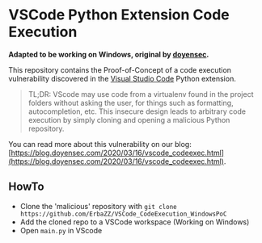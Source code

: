 # VSCode Python Extension Code Execution 

**Adapted to be working on Windows, original by [doyensec](https://github.com/doyensec/VSCode_PoC_Oct2019).**

This repository contains the Proof-of-Concept of a code execution vulnerability discovered in the [Visual Studio Code](https://code.visualstudio.com/) Python extension.

>TL;DR: VScode may use code from a virtualenv found in the project folders without asking the user, for things such as formatting, autocompletion, etc. This insecure design leads to arbitrary code execution by simply cloning and opening a malicious Python repository.

You can read more about this vulnerability on our blog: [https://blog.doyensec.com/2020/03/16/vscode_codeexec.html](https://blog.doyensec.com/2020/03/16/vscode_codeexec.html).

## HowTo

- Clone the 'malicious' repository with `git clone https://github.com/ErbaZZ/VSCode_CodeExecution_WindowsPoC`
- Add the cloned repo to a VSCode workspace (Working on Windows)
- Open `main.py` in VScode

